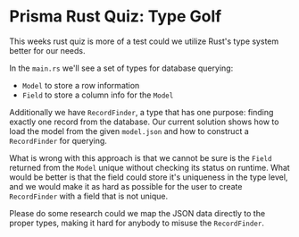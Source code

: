 # Prisma Rust Quiz: Type Golf

This weeks rust quiz is more of a test could we utilize Rust's type system
better for our needs.

In the `main.rs` we'll see a set of types for database querying:

- `Model` to store a row information
- `Field` to store a column info for the `Model`

Additionally we have `RecordFinder`, a type that has one purpose: finding
exactly one record from the database. Our current solution shows how to load the
model from the given `model.json` and how to construct a `RecordFinder` for
querying.

What is wrong with this approach is that we cannot be sure is the `Field`
returned from the `Model` unique without checking its status on runtime. What
would be better is that the field could store it's uniqueness in the type level,
and we would make it as hard as possible for the user to create `RecordFinder`
with a field that is not unique.

Please do some research could we map the JSON data directly to the proper types,
making it hard for anybody to misuse the `RecordFinder`.
